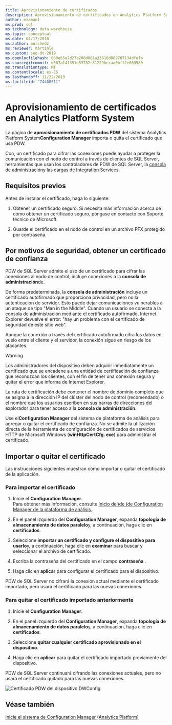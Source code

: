 ```yaml
---
title: Aprovisionamiento de certificados
description: Aprovisionamiento de certificados en Analytics Platform System.
author: mzaman1
ms.prod: sql
ms.technology: data-warehouse
ms.topic: conceptual
ms.date: 04/17/2018
ms.author: murshedz
ms.reviewer: martinle
ms.custom: seo-dt-2019
ms.openlocfilehash: 669e65a7d27b208d861a33618d889707134dfefa
ms.sourcegitcommit: d587a141351e59782c31229bccaa0bff2e869580
ms.translationtype: MT
ms.contentlocale: es-ES
ms.lasthandoff: 11/22/2019
ms.locfileid: "74400511"
---
```

# <a name="certificate-provisioning-in-analytics-platform-system"></a>Aprovisionamiento de certificados en Analytics Platform System
La página de **aprovisionamiento de certificados PDW** del sistema Analytics Platform System**Configuration Manager** importa o quita el certificado que usa PDW. 

Con, un certificado para cifrar las conexiones puede ayudar a proteger la comunicación con el nodo de control a través de clientes de SQL Server, herramientas que usan los controladores de PDW de SQL Server, la [consola de administración](monitor-the-appliance-by-using-the-admin-console.md)y las cargas de Integration Services. 
  
## <a name="prerequisites"></a>Requisitos previos  
Antes de instalar el certificado, haga lo siguiente:  
  
1.  Obtener un certificado seguro. Si necesita más información acerca de cómo obtener un certificado seguro, póngase en contacto con Soporte técnico de Microsoft.  
  
2.  Guarde el certificado en el nodo de control en un archivo PFX protegido por contraseña.  
  
## <a name="for-security-reasons-obtain-a-trusted-certificate"></a>Por motivos de seguridad, obtener un certificado de confianza  
PDW de SQL Server admite el uso de un certificado para cifrar las conexiones al nodo de control; incluye conexiones a la **consola de administración**de.  
  
De forma predeterminada, la **consola de administración** incluye un certificado autofirmado que proporciona privacidad, pero no la autenticación de servidor. Esto puede dejar comunicaciones vulnerables a un ataque de tipo "Man in the Middle". Cuando un usuario se conecta a la consola de administración mediante el certificado autofirmado, Internet Explorer devuelve el error: "hay un problema con el certificado de seguridad de este sitio web".  
  
Aunque la conexión a través del certificado autofirmado cifra los datos en vuelo entre el cliente y el servidor, la conexión sigue en riesgo de los atacantes.  
  
> [!WARNING]  
> Los administradores del dispositivo deben adquirir inmediatamente un certificado que se encadene a una entidad de certificación de confianza que reconozcan los clientes, con el fin de tener una conexión segura y quitar el error que informa de Internet Explorer.  
  
La ruta de certificación debe contener el nombre de dominio completo que se asigna a la dirección IP del clúster del nodo de control (recomendado) o el nombre que los usuarios escriben en sus barras de direcciones del explorador para tener acceso a la **consola de administración**.  
  
Use el**Configuration Manager** del sistema de plataforma de análisis para agregar o quitar el certificado de confianza. No se admite la utilización directa de la herramienta de configuración de certificados de servicios HTTP de Microsoft Windows (**winHttpCertCfg. exe**) para administrar el certificado.  
  
## <a name="import-or-remove-the-certificate"></a>Importar o quitar el certificado  
Las instrucciones siguientes muestran cómo importar o quitar el certificado de la aplicación.  
  
### <a name="to-import-the-certificate"></a>Para importar el certificado  
  
1.  Inicie el **Configuration Manager**.  
Para obtener más información, consulte [Inicio del&#41;de &#40;de Configuration Manager de la plataforma de análisis ](launch-the-configuration-manager.md).  

2.  En el panel izquierdo del **Configuration Manager**, expanda **topología de almacenamiento de datos paralelo**y, a continuación, haga clic en **certificados**.  
  
3.  Seleccione **importar un certificado y configure el dispositivo para usarlo**y, a continuación, haga clic en **examinar** para buscar y seleccionar el archivo de certificado.  
  
4.  Escriba la contraseña del certificado en el campo **contraseña** .  
  
5.  Haga clic en **aplicar** para configurar el certificado para el dispositivo.  
  
PDW de SQL Server no cifrará la conexión actual mediante el certificado importado, pero usará el certificado para las nuevas conexiones.  
  
### <a name="to-remove-the-previously-imported-certificate"></a>Para quitar el certificado importado anteriormente  
  
1.  Inicie el **Configuration Manager**. 

<!-- MISSING LINKS
For more information, see [Launch the Configuration Manager &#40;Analytics Platform System&#41;](launch-the-configuration-manager-analytics-platform-system.md).  
-->
  
2.  En el panel izquierdo del **Configuration Manager**, expanda **topología de almacenamiento de datos paralelo**y, a continuación, haga clic en **certificados**.  
  
3.  Seleccione **quitar cualquier certificado aprovisionado en el dispositivo**.  
  
4.  Haga clic en **aplicar** para quitar el certificado importado previamente del dispositivo.  
  
PDW de SQL Server continuará cifrando las conexiones actuales, pero no usará el certificado quitado para las nuevas conexiones.  
  
![Certificado PDW del dispositivo DWConfig](media/dwconfig-appl-pdw-cert.png "Certificado PDW del dispositivo DWConfig")  
  
## <a name="see-also"></a>Véase también  
[Inicie el sistema de Configuration Manager &#40;Analytics Platform&#41;](launch-the-configuration-manager.md)  
